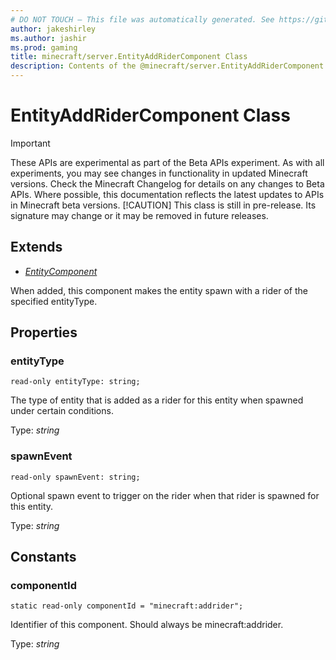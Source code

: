 ```yaml
---
# DO NOT TOUCH — This file was automatically generated. See https://github.com/mojang/minecraftapidocsgenerator to modify descriptions, examples, etc.
author: jakeshirley
ms.author: jashir
ms.prod: gaming
title: minecraft/server.EntityAddRiderComponent Class
description: Contents of the @minecraft/server.EntityAddRiderComponent class.
---
```

# EntityAddRiderComponent Class
>[!IMPORTANT]
>These APIs are experimental as part of the Beta APIs experiment. As with all experiments, you may see changes in functionality in updated Minecraft versions. Check the Minecraft Changelog for details on any changes to Beta APIs. Where possible, this documentation reflects the latest updates to APIs in Minecraft beta versions.
> [!CAUTION]
> This class is still in pre-release.  Its signature may change or it may be removed in future releases.

## Extends
- [*EntityComponent*](EntityComponent.md)

When added, this component makes the entity spawn with a rider of the specified entityType.

## Properties

### **entityType**
`read-only entityType: string;`

The type of entity that is added as a rider for this entity when spawned under certain conditions.

Type: *string*

### **spawnEvent**
`read-only spawnEvent: string;`

Optional spawn event to trigger on the rider when that rider is spawned for this entity.

Type: *string*

## Constants

### **componentId**
`static read-only componentId = "minecraft:addrider";`

Identifier of this component. Should always be minecraft:addrider.

Type: *string*
